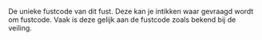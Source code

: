 De unieke fustcode van dit fust. Deze kan je intikken waar gevraagd wordt om fustcode. Vaak is deze gelijk aan de fustcode zoals bekend bij de veiling.